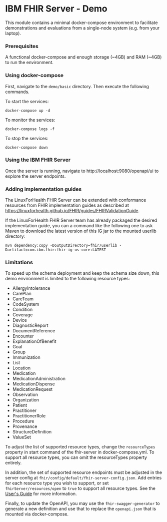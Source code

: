# IBM FHIR Server - Demo
This module contains a minimal docker-compose environment to facilitate demonstrations and evaluations from a single-node system (e.g. from your laptop).

### Prerequisites
A functional docker-compose and enough storage (~4GB) and RAM (~4GB) to run the environment.

### Using docker-compose
First, navigate to the `demo/basic` directory.
Then execute the following commands.

To start the services:
```
docker-compose up -d
```

To monitor the services:
```
docker-compose logs -f
```

To stop the services:
```
docker-compose down
```

### Using the IBM FHIR Server
Once the server is running, navigate to http://localhost:9080/openapi/ui to explore the server endpoints.

### Adding implementation guides
The LinuxForHealth FHIR Server can be extended with conformance resources from FHIR implementation guides as described at https://linuxforhealth.github.io/FHIR/guides/FHIRValidationGuide.

If the LinuxForHealth FHIR Server team has already packaged the desired implementation guide, you can a command like the following one to ask Maven to download the latest version of this IG jar to the mounted userlib directory:
```
mvn dependency:copy -DoutputDirectory=fhir/userlib -Dartifact=com.ibm.fhir:fhir-ig-us-core:LATEST
```

### Limitations
To speed up the schema deployment and keep the schema size down, this demo environment is limited to the following resource types:
* AllergyIntolerance
* CarePlan
* CareTeam
* CodeSystem
* Condition
* Coverage
* Device
* DiagnosticReport
* DocumentReference
* Encounter
* ExplanationOfBenefit
* Goal
* Group
* Immunization
* List
* Location
* Medication
* MedicationAdministration
* MedicationDispense
* MedicationRequest
* Observation
* Organization
* Patient
* Practitioner
* PractitionerRole
* Procedure
* Provenance
* StructureDefinition
* ValueSet

To adjust the list of supported resource types, change the `resourceTypes` property in start command of the fhir-server in docker-compose.yml. To support all resource types, you can omit the resourceTypes property entirely.

In addition, the set of supported resource endpoints must be adjusted in the server config at `fhir/config/default/fhir-server-config.json`. Add entries for each resource type you wish to support, or set `fhirServer/resources/open` to `true` to support all resource types. See the [User's Guide](https://linuxforhealth.github.io/FHIR/guides/FHIRServerUsersGuide#412-fhir-rest-api) for more information.

Finally, to update the OpenAPI, you may use the `fhir-swagger-generator` to generate a new definition and use that to replace the `openapi.json` that is mounted via docker-compose.